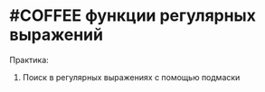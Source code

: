# #COFFEE функции регулярных выражений

Практика:


1. Поиск в регулярных выражениях с помощью подмаски